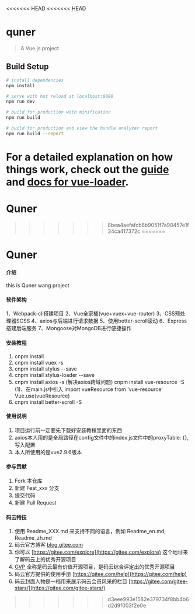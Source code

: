 <<<<<<< HEAD
<<<<<<< HEAD
# quner

> A Vue.js project

## Build Setup

``` bash
# install dependencies
npm install

# serve with hot reload at localhost:8080
npm run dev

# build for production with minification
npm run build

# build for production and view the bundle analyzer report
npm run build --report
```

For a detailed explanation on how things work, check out the [guide](http://vuejs-templates.github.io/webpack/) and [docs for vue-loader](http://vuejs.github.io/vue-loader).
=======
# Quner
>>>>>>> 8bea4aefafcb8b9051f7a90457e1f34ca417372c
=======
# Quner

#### 介绍
this is Quner wang project

#### 软件架构

1、Webpack-cli搭建项目
2、Vue全家桶(vue+vuex+vue-router)
3、CSS预处理器SCSS
4、axios与后端进行请求数据
5、使用better-scroll滚动
6、Express搭建后端服务
7、Mongoose对MongoDB进行便捷操作


#### 安装教程

1.  cnpm install
2.  cnpm install vuex -s
3.  cnpm install stylus --save
4.  cnpm install stylus-loader --save
5.  cnpm install axios -s
    (解决axios跨域问题)
    cnpm install vue-resource -S
    (1)、在main.js中引入
    import vueResource from 'vue-resource'
    Vue.use(vueResource)
6.  cnpm install better-scroll -S
#### 使用说明

1.  项目运行前一定要先下载好安装教程里面的东西
2.  axios本人用的是全局路径在config文件中的index.js文件中的proxyTable: {},写入配置
3.  本人所使用的是vue2.9.6版本

#### 参与贡献

1.  Fork 本仓库
2.  新建 Feat_xxx 分支
3.  提交代码
4.  新建 Pull Request


#### 码云特技

1.  使用 Readme\_XXX.md 来支持不同的语言，例如 Readme\_en.md, Readme\_zh.md
2.  码云官方博客 [blog.gitee.com](https://blog.gitee.com)
3.  你可以 [https://gitee.com/explore](https://gitee.com/explore) 这个地址来了解码云上的优秀开源项目
4.  [GVP](https://gitee.com/gvp) 全称是码云最有价值开源项目，是码云综合评定出的优秀开源项目
5.  码云官方提供的使用手册 [https://gitee.com/help](https://gitee.com/help)
6.  码云封面人物是一档用来展示码云会员风采的栏目 [https://gitee.com/gitee-stars/](https://gitee.com/gitee-stars/)
>>>>>>> d3eee993e1582e379734f8bb4b6d2d9f003f2e0e
